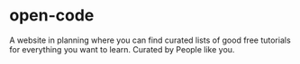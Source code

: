 # open-code
A website in planning where you can find curated lists of good free tutorials for everything you want to learn. Curated by People like you.
